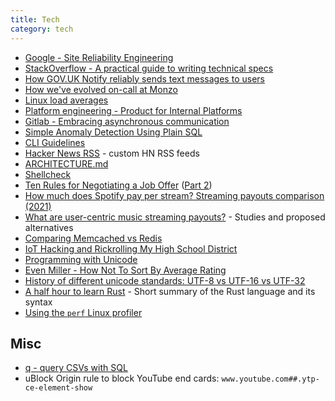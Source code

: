 ```yaml
---
title: Tech
category: tech
---
```

- [Google - Site Reliability Engineering](https://landing.google.com/sre/resources/)
- [StackOverflow - A practical guide to writing technical specs](https://stackoverflow.blog/2020/04/06/a-practical-guide-to-writing-technical-specs/)
- [How GOV.UK Notify reliably sends text messages to users](https://gds.blog.gov.uk/2020/04/03/how-gov-uk-notify-reliably-sends-text-messages-to-users/)
- [How we've evolved on-call at Monzo](https://monzo.com/blog/how-weve-evolved-on-call-at-monzo)
- [Linux load averages](http://www.brendangregg.com/blog/2017-08-08/linux-load-averages.html)
- [Platform engineering - Product for Internal Platforms](https://medium.com/@skamille/product-for-internal-platforms-9205c3a08142)
- [Gitlab - Embracing asynchronous communication](https://about.gitlab.com/company/culture/all-remote/asynchronous/)
- [Simple Anomaly Detection Using Plain SQL](https://hakibenita.com/sql-anomaly-detection)
- [CLI Guidelines](https://clig.dev/)
- [Hacker News RSS](https://hnrss.github.io/) - custom HN RSS feeds
- [ARCHITECTURE.md](https://matklad.github.io//2021/02/06/ARCHITECTURE.md.html)
- [Shellcheck](https://github.com/koalaman/shellcheck)
- [Ten Rules for Negotiating a Job Offer](https://haseebq.com/my-ten-rules-for-negotiating-a-job-offer/) ([Part 2](https://haseebq.com/how-not-to-bomb-your-offer-negotiation/))
- [How much does Spotify pay per stream? Streaming payouts comparison (2021)](https://freeyourmusic.com/blog/how-much-does-spotify-pay-per-stream)
- [What are user-centric music streaming payouts?](https://musically.com/2020/05/13/what-are-user-centric-music-streaming-payouts/) - Studies and proposed alternatives
- [Comparing Memcached vs Redis](https://engineering.kablamo.com.au/posts/2021/memcached-vs-redis-whats-the-difference)
- [IoT Hacking and Rickrolling My High School District](https://whitehoodhacker.net/posts/2021-10-04-the-big-rick)
- [Programming with Unicode](https://unicodebook.readthedocs.io/about.html)
- [Even Miller - How Not To Sort By Average Rating](https://www.evanmiller.org/how-not-to-sort-by-average-rating.html)
- [History of different unicode standards: UTF-8 vs UTF-16 vs UTF-32](https://stackoverflow.com/questions/3473295/utf-8-or-utf-16-or-utf-32-or-ucs-2/3473635#3473635)
- [A half hour to learn Rust](https://fasterthanli.me/articles/a-half-hour-to-learn-rust) - Short summary of the Rust language and its syntax
- [Using the `perf` Linux profiler](https://www.brendangregg.com/perf.html)

## Misc

- [q - query CSVs with SQL](https://github.com/harelba/q)
- uBlock Origin rule to block YouTube end cards: `www.youtube.com##.ytp-ce-element-show`
